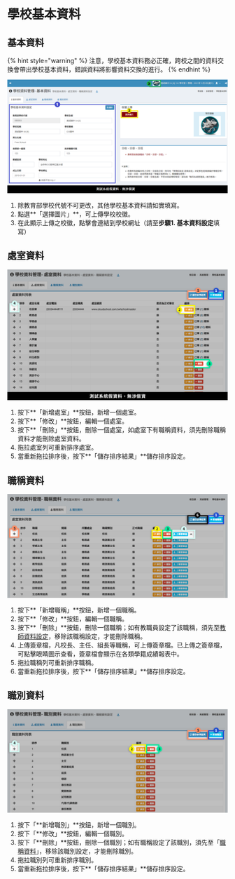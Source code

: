 # 學校基本資料

## 基本資料

{% hint style="warning" %}
注意，學校基本資料務必正確，跨校之間的資料交換會帶出學校基本資料，錯誤資料將影響資料交換的進行。
{% endhint %}

![](../.gitbook/assets/school-set.png)

1. 除教育部學校代號不可更改，其他學校基本資料請如實填寫。
2. 點選**「選擇圖片」**，可上傳學校校徽。
3. 在此顯示上傳之校徽，點擊會連結到學校網址（請至**步驟1. 基本資料設定**填寫）

## 處室資料

![](../.gitbook/assets/office.png)

1. 按下**「新增處室」**按鈕，新增一個處室。
2. 按下**「修改」**按鈕，編輯一個處室。
3. 按下**「刪除」**按鈕，刪除一個處室，如處室下有職稱資料，須先刪除職稱資料才能刪除處室資料。
4. 拖拉處室列可重新排序處室。
5. 當重新拖拉排序後，按下**「儲存排序結果」**儲存排序設定。

## 職稱資料

![](../.gitbook/assets/title.png)

1. 按下**「新增職稱」**按鈕，新增一個職稱。
2. 按下**「修改」**按鈕，編輯一個職稱。
3. 按下**「刪除」**按鈕，刪除一個職稱；如有教職員設定了該職稱，須先至[教師資料設定](../jiao/jiao-liao.md#xian-zhi-jiao-zhi-yuan-zi-liao)，移除該職稱設定，才能刪除職稱。
4. 上傳簽章檔，凡校長、主任、組長等職稱，可上傳簽章檔。已上傳之簽章檔，可點擊眼睛圖示查看，簽章檔會顯示在各類學籍成績報表中。
5. 拖拉職稱列可重新排序職稱。
6. 當重新拖拉排序後，按下**「儲存排序結果」**儲存排序設定。

## 職別資料

![](../.gitbook/assets/title-kind.png)

1. 按下「**新增職別」**按鈕，新增一個職別。
2. 按下「**修改」**按鈕，編輯一個職別。
3. 按下「**刪除」**按鈕，刪除一個職別；如有職稱設定了該職別，須先至「[職稱資料](school.md#zhi-chen-zi-liao)」，移除該職別設定，才能刪除職別。
4. 拖拉職別列可重新排序職別。
5. 當重新拖拉排序後，按下**「儲存排序結果」**儲存排序設定。

